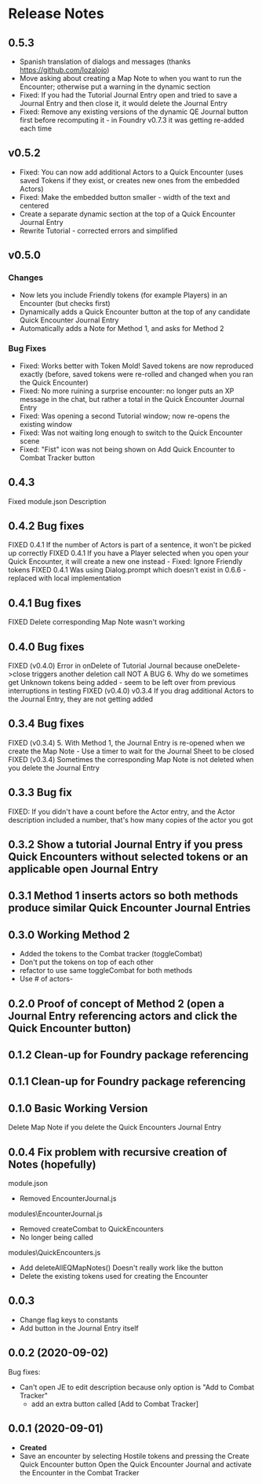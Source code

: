 # Release Notes

## 0.5.3
- Spanish translation of dialogs and messages (thanks https://github.com/lozalojo)
- Move asking about creating a Map Note to when you want to run the Encounter; otherwise put a warning in the dynamic section
- Fixed: If you had the Tutorial Journal Entry open and tried to save a Journal Entry and then close it, it would delete the Journal Entry
- Fixed: Remove any existing versions of the dynamic QE Journal button first before recomputing it
        - in Foundry v0.7.3 it was getting re-added each time        

## v0.5.2
- Fixed: You can now add additional Actors to a Quick Encounter (uses saved Tokens if they exist, or creates new ones from the embedded Actors)
- Fixed: Make the embedded button smaller - width of the text and centered
- Create a separate dynamic section at the top of a Quick Encounter Journal Entry
- Rewrite Tutorial - corrected errors and simplified

## v0.5.0
### Changes
- Now lets you include Friendly tokens (for example Players) in an Encounter (but checks first)
- Dynamically adds a Quick Encounter button at the top of any candidate Quick Encounter Journal Entry
- Automatically adds a Note for Method 1, and asks for Method 2

### Bug Fixes
- Fixed: Works better with Token Mold! Saved tokens are now reproduced exactly (before, saved tokens were re-rolled and changed when you ran the Quick Encounter)
- Fixed: No more ruining a surprise encounter: no longer puts an XP message in the chat, but rather a total in the Quick Encounter Journal Entry
- Fixed: Was opening a second Tutorial window; now re-opens the existing window
- Fixed: Was not waiting long enough to switch to the Quick Encounter scene
- Fixed: "Fist" icon was not being shown on Add Quick Encounter to Combat Tracker button


## 0.4.3
Fixed module.json Description

## 0.4.2 Bug fixes
FIXED 0.4.1 If the number of Actors is part of a sentence, it won't be picked up correctly
FIXED 0.4.1 If you have a Player selected when you open your Quick Encounter, it will create a new one instead
            - Fixed: Ignore Friendly tokens
FIXED 0.4.1 Was using Dialog.prompt which doesn't exist in 0.6.6 - replaced with local implementation

## 0.4.1 Bug fixes
FIXED Delete corresponding Map Note wasn't working

## 0.4.0 Bug fixes
FIXED (v0.4.0) Error in onDelete of Tutorial Journal because oneDelete->close triggers another deletion call
NOT A BUG 6. Why do we sometimes get Unknown tokens being added - seem to be left over from previous interruptions in testing
FIXED (v0.4.0) v0.3.4 If you drag additional Actors to the Journal Entry, they are not getting added

## 0.3.4 Bug fixes
FIXED (v0.3.4) 5. With Method 1, the Journal Entry is re-opened when we create the Map Note
    - Use a timer to wait for the Journal Sheet to be closed
FIXED (v0.3.4) Sometimes the corresponding Map Note is not deleted when you delete the Journal Entry

## 0.3.3 Bug fix
FIXED: If you didn't have a count before the Actor entry, and the Actor description included a number, that's how many copies of the actor you got

## 0.3.2 Show a tutorial Journal Entry if you press Quick Encounters without selected tokens or an applicable open Journal Entry

## 0.3.1 Method 1 inserts actors so both methods produce similar Quick Encounter Journal Entries

## 0.3.0 Working Method 2
- Added the tokens to the Combat tracker (toggleCombat)
- Don't put the tokens on top of each other
- refactor to use same toggleCombat for both methods
- Use # of actors-

## 0.2.0 Proof of concept of Method 2 (open a Journal Entry referencing actors and click the Quick Encounter button)

## 0.1.2 Clean-up for Foundry package referencing

## 0.1.1 Clean-up for Foundry package referencing

## 0.1.0 Basic Working Version
Delete Map Note if you delete the Quick Encounters Journal Entry

## 0.0.4 Fix problem with recursive creation of Notes (hopefully)
module.json
- Removed EncounterJournal.js

modules\EncounterJournal.js
- Removed createCombat to QuickEncounters
- No longer being called

modules\QuickEncounters.js
- Add deleteAllEQMapNotes()
   Doesn't really work like the button
- Delete the existing tokens used for creating the Encounter

## 0.0.3
- Change flag keys to constants
- Add button in the Journal Entry itself

## 0.0.2 (2020-09-02)
Bug fixes:
- Can't open JE to edit description because only option is "Add to Combat Tracker"
    - add an extra button called [Add to Combat Tracker]

## 0.0.1 (2020-09-01)

- **Created**
-   Save an encounter by selecting Hostile tokens and pressing the Create Quick Encounter button
    Open the Quick Encounter Journal and activate the Encounter in the Combat Tracker
